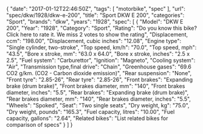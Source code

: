 {
    "date": "2017-01-12T22:46:50Z",
    "tags": [
        "motorbike",
        "spec"
    ],
    "url": "spec\/dkw\/1928\/dkw-e-200",
    "title": "Sport DKW E 200",
    "categories": "Sport",
    "brands": "dkw",
    "years": "1928",
    "spec": [
        {
            "Model": "DKW E 200",
            "Year": "1928",
            "Category": "Sport",
            "Rating": "Do you know this bike?Click here to rate it. We miss 2 votes to show the rating",
            "Displacement, ccm": "198.00",
            "Displacement, cubic inches": "12.08",
            "Engine type": "Single cylinder, two-stroke",
            "Top speed, km\/h": "70.0",
            "Top speed, mph": "43.5",
            "Bore x stroke, mm": "63.0 x 64.0",
            "Bore x stroke, inches": "2.5 x 2.5",
            "Fuel system": "Carburettor",
            "Ignition": "Magneto",
            "Cooling system": "Air",
            "Transmission type,final drive": "Chain",
            "Greenhouse gases": "69.6 CO2 g\/km. (CO2 - Carbon dioxide emission)",
            "Rear suspension": "None",
            "Front tyre": "2.85-26",
            "Rear tyre": "2.85-26",
            "Front brakes": "Expanding brake (drum brake)",
            "Front brakes diameter, mm": "140",
            "Front brakes diameter, inches": "5.5",
            "Rear brakes": "Expanding brake (drum brake)",
            "Rear brakes diameter, mm": "140",
            "Rear brakes diameter, inches": "5.5",
            "Wheels": "Spoked",
            "Seat": "Two single seats",
            "Dry weight, kg": "75.0",
            "Dry weight, pounds": "165.3",
            "Fuel capacity, litres": "10.00",
            "Fuel capacity, gallons": "2.64",
            "Related bikes": "List related bikes for comparison of specs"
        }
    ]
}